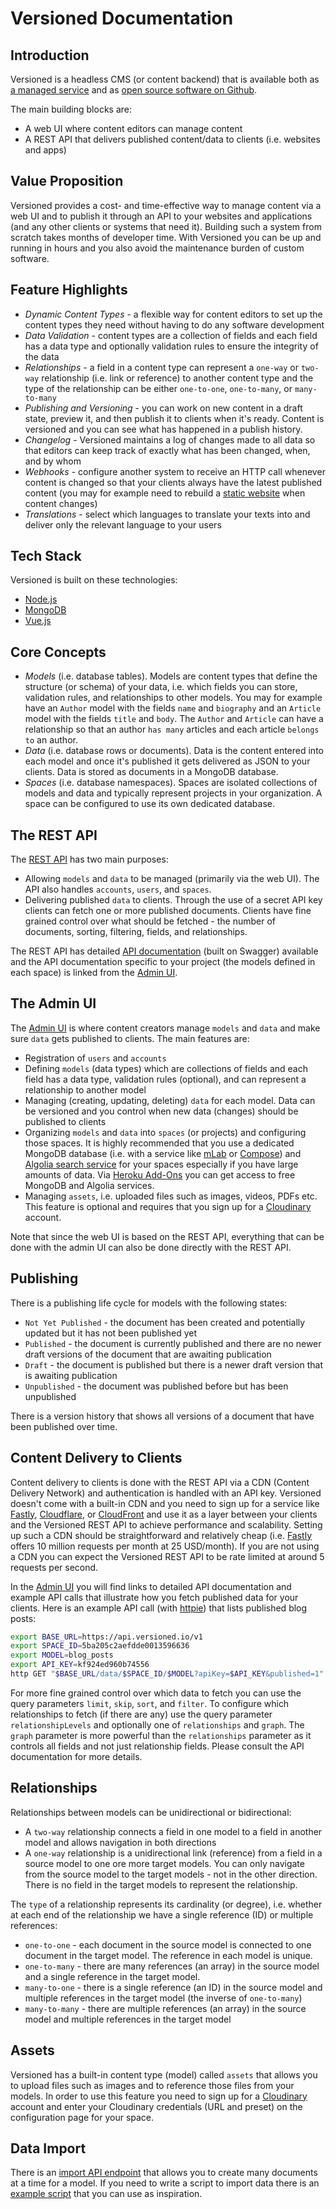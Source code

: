# Versioned Documentation

## Introduction

Versioned is a headless CMS (or content backend) that is available both as [a managed service](https://www.versioned.io) and as [open source software on Github](https://github.com/versioned).

The main building blocks are:

* A web UI where content editors can manage content
* A REST API that delivers published content/data to clients (i.e. websites and apps)

## Value Proposition

Versioned provides a cost- and time-effective way to manage content via a web UI and to publish it through an API to your websites and applications (and any other clients or systems that need it). Building such a system from scratch takes months of developer time. With Versioned you can be up and running in hours and you also avoid the maintenance burden of custom software.

## Feature Highlights

* *Dynamic Content Types* - a flexible way for content editors to set up the content types they need without having to do any software development
* *Data Validation* - content types are a collection of fields and each field has a data type and optionally validation rules to ensure the integrity of the data
* *Relationships* - a field in a content type can represent a `one-way` or `two-way` relationship (i.e. link or reference) to another content type and the type of the relationship can be either `one-to-one`, `one-to-many`, or `many-to-many`
* *Publishing and Versioning* - you can work on new content in a draft state, preview it, and then publish it to clients when it's ready. Content is versioned and you can see what has happened in a publish history.
* *Changelog* - Versioned maintains a log of changes made to all data so that editors can keep track of exactly what has been changed, when, and by whom
* *Webhooks* - configure another system to receive an HTTP call whenever content is changed so that your clients always have the latest published content (you may for example need to rebuild a [static website](https://jamstack.org) when content changes)
* *Translations* - select which languages to translate your texts into and deliver only the relevant language to your users

## Tech Stack

Versioned is built on these technologies:

* [Node.js](https://nodejs.org)
* [MongoDB](https://www.mongodb.com)
* [Vue.js](https://vuejs.org)

## Core Concepts

* *Models* (i.e. database tables). Models are content types that define the structure (or schema) of your data, i.e. which fields you can store, validation rules, and relationships to other models. You may for example have an `Author` model with the fields `name` and `biography` and an `Article` model with the fields `title` and `body`. The `Author` and `Article` can have a relationship so that an author `has many` articles and each article `belongs to` an author.
* *Data* (i.e. database rows or documents). Data is the content entered into each model and once it's published it gets delivered as JSON to your clients. Data is stored as documents in a MongoDB database.
* *Spaces* (i.e. database namespaces). Spaces are isolated collections of models and data and typically represent projects in your organization. A space can be configured to use its own dedicated database.

## The REST API

The [REST API](http://api.versioned.io) has two main purposes:

* Allowing `models` and `data` to be managed (primarily via the web UI). The API also handles `accounts`, `users`, and `spaces`.
* Delivering published `data` to clients. Through the use of a secret API key clients can fetch one or more published documents. Clients have fine grained control over what should be fetched - the number of documents, sorting, filtering, fields, and relationships.

The REST API has detailed [API documentation](http://api.versioned.io) (built on Swagger) available
and the API documentation specific to your project (the models defined in each space) is linked from the [Admin UI](http://app.versioned.io).

## The Admin UI

The [Admin UI](http://app.versioned.io) is where content creators manage
`models` and `data` and make sure `data` gets published to clients. The main features are:

* Registration of `users` and `accounts`
* Defining `models` (data types) which are collections of fields and each field has a data type, validation rules (optional), and can represent a relationship to another model
* Managing (creating, updating, deleting) `data` for each model. Data can be versioned and you control when new data (changes) should be published to clients
* Organizing `models` and `data` into `spaces` (or projects) and configuring those spaces. It is highly recommended that you use a dedicated MongoDB database (i.e. with a service like [mLab](https://mlab.com) or [Compose](https://www.compose.com/databases/mongodb)) and [Algolia search service](https://www.algolia.com) for your spaces especially if you have large amounts of data. Via [Heroku Add-Ons](https://elements.heroku.com/addons) you can get access to free MongoDB and Algolia services.
* Managing `assets`, i.e. uploaded files such as images, videos, PDFs etc. This feature is optional and requires that you sign up for a [Cloudinary](https://cloudinary.com) account.

Note that since the web UI is based on the REST API, everything that can be done with the admin UI can also be done directly with the REST API.

## Publishing

There is a publishing life cycle for models with the following states:

* `Not Yet Published` - the document has been created and potentially updated but it has not been published yet
* `Published` - the document is currently published and there are no newer draft versions of the document that are awaiting publication
* `Draft` - the document is published but there is a newer draft version that is awaiting publication
* `Unpublished` - the document was published before but has been unpublished

There is a version history that shows all versions of a document that have been published over time.

## Content Delivery to Clients

Content delivery to clients is done with the REST API via a CDN (Content Delivery Network) and authentication is handled with an API key. Versioned doesn't come with
a built-in CDN and you need to sign up for a service like [Fastly](https://www.fastly.com), [Cloudflare](https://www.cloudflare.com), or [CloudFront](https://aws.amazon.com/cloudfront) and use it as a layer between your clients and the Versioned REST API to achieve performance and scalability. Setting up such a CDN should be straightforward and relatively cheap (i.e. [Fastly](https://elements.heroku.com/addons/fastly) offers</a> 10 million requests per month at 25 USD/month). If you are not using a CDN you can expect the Versioned REST API to be rate limited at around 5 requests per second.

In the [Admin UI](http://app.versioned.io) you will find links to detailed API documentation and example API calls that illustrate how you fetch published data for your clients. Here is an example API call (with [httpie](https://httpie.org)) that lists published blog posts:

```bash
export BASE_URL=https://api.versioned.io/v1
export SPACE_ID=5ba205c2aefdde0013596636
export MODEL=blog_posts
export API_KEY=kf924ed960b74556
http GET "$BASE_URL/data/$SPACE_ID/$MODEL?apiKey=$API_KEY&published=1"
```

For more fine grained control over which data to fetch you
can use the query parameters `limit`, `skip`, `sort`, and `filter`. To configure which relationships to fetch (if there are any) use the query parameter `relationshipLevels` and optionally one of `relationships` and `graph`. The `graph` parameter is more powerful than the `relationships` parameter as it controls all fields and not just relationship fields. Please consult the API documentation for more details.

## Relationships

Relationships between models can be unidirectional or bidirectional:

* A `two-way` relationship connects a field in one model to a field in another model and allows navigation in both directions
* A `one-way` relationship is a unidirectional link (reference) from a field in a source model to one ore more target models. You can only navigate from the source model to the target models - not in the other direction. There is no field in the target models to represent the relationship.

The `type` of a relationship represents its cardinality (or degree), i.e.
whether at each end of the relationship we have a single reference (ID) or multiple references:

* `one-to-one` - each document in the source model is connected to one document in the target model. The reference in each model is unique.
* `one-to-many` - there are many references (an array) in the source model and a single reference in the target model.
* `many-to-one` - there is a single reference (an ID) in the source model and multiple references in the target model (the inverse of `one-to-many`)
* `many-to-many` - there are multiple references (an array) in the source model and multiple references in the target model

## Assets

Versioned has a built-in content type (model) called `assets` that allows you to upload files such as images and to reference those files from your models. In order to use this feature you need to sign up for a [Cloudinary](https://cloudinary.com) account and enter your Cloudinary credentials (URL and preset) on the configuration page for your space.

## Data Import

There is an [import API endpoint](https://api.versioned.io/swagger-ui/index.html?url=https://api.versioned.io/v1/data/5ba205c2aefdde0013596636/swagger.json#/data/post_v1_data__spaceId__import__model_) that allows you to create many documents at a time for a model. If you need to write a script to import data there is an [example script](https://github.com/versioned/versioned-api/blob/master/examples/import-data.js) that you can use as inspiration.
